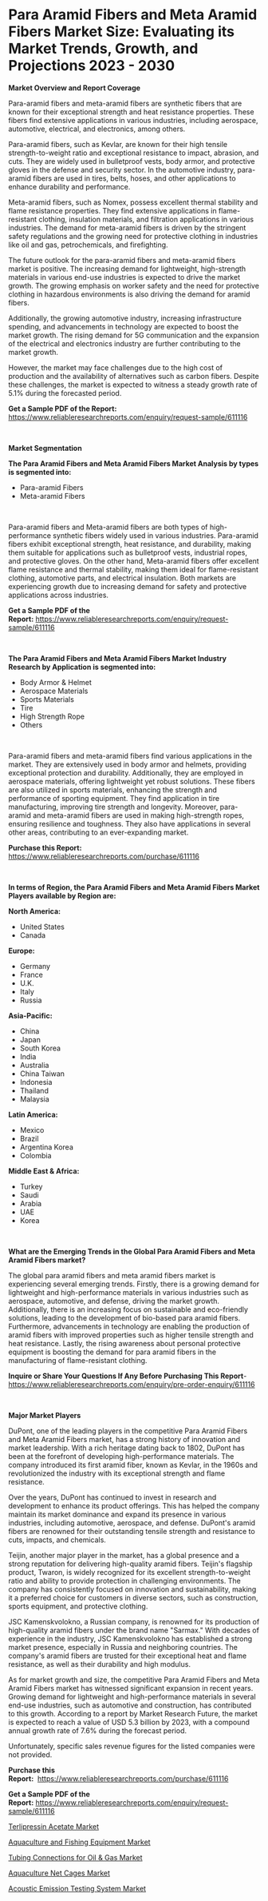 <p><h1>Para Aramid Fibers and Meta Aramid Fibers Market Size: Evaluating its Market Trends, Growth, and Projections 2023 - 2030</h1></p><p><strong>Market Overview and Report Coverage</strong></p>
<p><p>Para-aramid fibers and meta-aramid fibers are synthetic fibers that are known for their exceptional strength and heat resistance properties. These fibers find extensive applications in various industries, including aerospace, automotive, electrical, and electronics, among others.</p><p>Para-aramid fibers, such as Kevlar, are known for their high tensile strength-to-weight ratio and exceptional resistance to impact, abrasion, and cuts. They are widely used in bulletproof vests, body armor, and protective gloves in the defense and security sector. In the automotive industry, para-aramid fibers are used in tires, belts, hoses, and other applications to enhance durability and performance.</p><p>Meta-aramid fibers, such as Nomex, possess excellent thermal stability and flame resistance properties. They find extensive applications in flame-resistant clothing, insulation materials, and filtration applications in various industries. The demand for meta-aramid fibers is driven by the stringent safety regulations and the growing need for protective clothing in industries like oil and gas, petrochemicals, and firefighting.</p><p>The future outlook for the para-aramid fibers and meta-aramid fibers market is positive. The increasing demand for lightweight, high-strength materials in various end-use industries is expected to drive the market growth. The growing emphasis on worker safety and the need for protective clothing in hazardous environments is also driving the demand for aramid fibers.</p><p>Additionally, the growing automotive industry, increasing infrastructure spending, and advancements in technology are expected to boost the market growth. The rising demand for 5G communication and the expansion of the electrical and electronics industry are further contributing to the market growth.</p><p>However, the market may face challenges due to the high cost of production and the availability of alternatives such as carbon fibers. Despite these challenges, the market is expected to witness a steady growth rate of 5.1% during the forecasted period.</p></p>
<p><strong>Get a Sample PDF of the Report:</strong> <a href="https://www.reliableresearchreports.com/enquiry/request-sample/611116">https://www.reliableresearchreports.com/enquiry/request-sample/611116</a></p>
<p>&nbsp;</p>
<p><strong>Market Segmentation</strong></p>
<p><strong>The Para Aramid Fibers and Meta Aramid Fibers Market Analysis by types is segmented into:</strong></p>
<p><ul><li>Para-aramid Fibers</li><li>Meta-aramid Fibers</li></ul></p>
<p>&nbsp;</p>
<p><p>Para-aramid fibers and Meta-aramid fibers are both types of high-performance synthetic fibers widely used in various industries. Para-aramid fibers exhibit exceptional strength, heat resistance, and durability, making them suitable for applications such as bulletproof vests, industrial ropes, and protective gloves. On the other hand, Meta-aramid fibers offer excellent flame resistance and thermal stability, making them ideal for flame-resistant clothing, automotive parts, and electrical insulation. Both markets are experiencing growth due to increasing demand for safety and protective applications across industries.</p></p>
<p><strong>Get a Sample PDF of the Report:</strong>&nbsp;<a href="https://www.reliableresearchreports.com/enquiry/request-sample/611116">https://www.reliableresearchreports.com/enquiry/request-sample/611116</a></p>
<p>&nbsp;</p>
<p><strong>The Para Aramid Fibers and Meta Aramid Fibers Market Industry Research by Application is segmented into:</strong></p>
<p><ul><li>Body Armor & Helmet</li><li>Aerospace Materials</li><li>Sports Materials</li><li>Tire</li><li>High Strength Rope</li><li>Others</li></ul></p>
<p>&nbsp;</p>
<p><p>Para-aramid fibers and meta-aramid fibers find various applications in the market. They are extensively used in body armor and helmets, providing exceptional protection and durability. Additionally, they are employed in aerospace materials, offering lightweight yet robust solutions. These fibers are also utilized in sports materials, enhancing the strength and performance of sporting equipment. They find application in tire manufacturing, improving tire strength and longevity. Moreover, para-aramid and meta-aramid fibers are used in making high-strength ropes, ensuring resilience and toughness. They also have applications in several other areas, contributing to an ever-expanding market.</p></p>
<p><strong>Purchase this Report:</strong>&nbsp; <a href="https://www.reliableresearchreports.com/purchase/611116">https://www.reliableresearchreports.com/purchase/611116</a></p>
<p>&nbsp;</p>
<p><strong>In terms of Region, the Para Aramid Fibers and Meta Aramid Fibers Market Players available by Region are:</strong></p>
<p>
    <p> <strong> North America: </strong>
        <ul>
            <li>United States</li>
            <li>Canada</li>
        </ul>
        </p> 
    <p> <strong> Europe: </strong>
        <ul>
            <li>Germany</li>
            <li>France</li>
            <li>U.K.</li>
            <li>Italy</li>
            <li>Russia</li>
        </ul>
        </p> 
    <p> <strong> Asia-Pacific: </strong>
        <ul>
            <li>China</li>
            <li>Japan</li>
            <li>South Korea</li>
            <li>India</li>
            <li>Australia</li>
            <li>China Taiwan</li>
            <li>Indonesia</li>
            <li>Thailand</li>
            <li>Malaysia</li>
        </ul>
        </p> 
    <p> <strong> Latin America: </strong>
        <ul>
            <li>Mexico</li>
            <li>Brazil</li>
            <li>Argentina Korea</li>
            <li>Colombia</li>
        </ul>
        </p> 
    <p> <strong> Middle East & Africa: </strong>
        <ul>
            <li>Turkey</li>
            <li>Saudi</li>
            <li>Arabia</li>
            <li>UAE</li>
            <li>Korea</li>
        </ul>
    </p>
    </p>
<p>&nbsp;</p>
<p><strong>What are the Emerging Trends in the Global Para Aramid Fibers and Meta Aramid Fibers market?</strong></p>
<p><p>The global para aramid fibers and meta aramid fibers market is experiencing several emerging trends. Firstly, there is a growing demand for lightweight and high-performance materials in various industries such as aerospace, automotive, and defense, driving the market growth. Additionally, there is an increasing focus on sustainable and eco-friendly solutions, leading to the development of bio-based para aramid fibers. Furthermore, advancements in technology are enabling the production of aramid fibers with improved properties such as higher tensile strength and heat resistance. Lastly, the rising awareness about personal protective equipment is boosting the demand for para aramid fibers in the manufacturing of flame-resistant clothing.</p></p>
<p><strong>Inquire or Share Your Questions If Any Before Purchasing This Report</strong>- <a href="https://www.reliableresearchreports.com/enquiry/pre-order-enquiry/611116">https://www.reliableresearchreports.com/enquiry/pre-order-enquiry/611116</a></p>
<p>&nbsp;</p>
<p><strong>Major Market Players</strong></p>
<p><p>DuPont, one of the leading players in the competitive Para Aramid Fibers and Meta Aramid Fibers market, has a strong history of innovation and market leadership. With a rich heritage dating back to 1802, DuPont has been at the forefront of developing high-performance materials. The company introduced its first aramid fiber, known as Kevlar, in the 1960s and revolutionized the industry with its exceptional strength and flame resistance.</p><p>Over the years, DuPont has continued to invest in research and development to enhance its product offerings. This has helped the company maintain its market dominance and expand its presence in various industries, including automotive, aerospace, and defense. DuPont's aramid fibers are renowned for their outstanding tensile strength and resistance to cuts, impacts, and chemicals.</p><p>Teijin, another major player in the market, has a global presence and a strong reputation for delivering high-quality aramid fibers. Teijin's flagship product, Twaron, is widely recognized for its excellent strength-to-weight ratio and ability to provide protection in challenging environments. The company has consistently focused on innovation and sustainability, making it a preferred choice for customers in diverse sectors, such as construction, sports equipment, and protective clothing.</p><p>JSC Kamenskvolokno, a Russian company, is renowned for its production of high-quality aramid fibers under the brand name "Sarmax." With decades of experience in the industry, JSC Kamenskvolokno has established a strong market presence, especially in Russia and neighboring countries. The company's aramid fibers are trusted for their exceptional heat and flame resistance, as well as their durability and high modulus.</p><p>As for market growth and size, the competitive Para Aramid Fibers and Meta Aramid Fibers market has witnessed significant expansion in recent years. Growing demand for lightweight and high-performance materials in several end-use industries, such as automotive and construction, has contributed to this growth. According to a report by Market Research Future, the market is expected to reach a value of USD 5.3 billion by 2023, with a compound annual growth rate of 7.6% during the forecast period.</p><p>Unfortunately, specific sales revenue figures for the listed companies were not provided.</p></p>
<p><strong>Purchase this Report:</strong>&nbsp;&nbsp;<a href="https://www.reliableresearchreports.com/purchase/611116">https://www.reliableresearchreports.com/purchase/611116</a></p>
<p></p>
<p><strong>Get a Sample PDF of the Report:</strong>&nbsp;<a href="https://www.reliableresearchreports.com/enquiry/request-sample/611116">https://www.reliableresearchreports.com/enquiry/request-sample/611116</a></p>
<p><p><a href="https://medium.com/@rosaerluke/terlipressin-acetate-market-insights-into-market-cagr-market-trends-and-growth-strategies-4cc725cca6d3">Terlipressin Acetate Market</a></p><p><a href="https://github.com/NorbertYates/Market-Research-Report-List-2/blob/main/aquaculture-and-fishing-equipment-market.md">Aquaculture and Fishing Equipment Market</a></p><p><a href="https://www.linkedin.com/pulse/tubing-connections-oil-amp-gas-market-size-share-global-analysis-ld8yc/">Tubing Connections for Oil & Gas Market</a></p><p><a href="https://github.com/GroverBarry/Market-Research-Report-List-2/blob/main/aquaculture-net-cages-market.md">Aquaculture Net Cages Market</a></p><p><a href="https://www.linkedin.com/pulse/acoustic-emission-testing-system-market-size-share-global-ytsde/">Acoustic Emission Testing System Market</a></p></p>